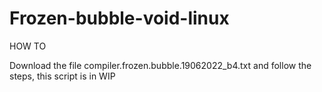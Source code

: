 # Frozen-bubble-void-linux 
HOW TO</p>
Download the file compiler.frozen.bubble.19062022_b4.txt and follow the steps, this script is in WIP
